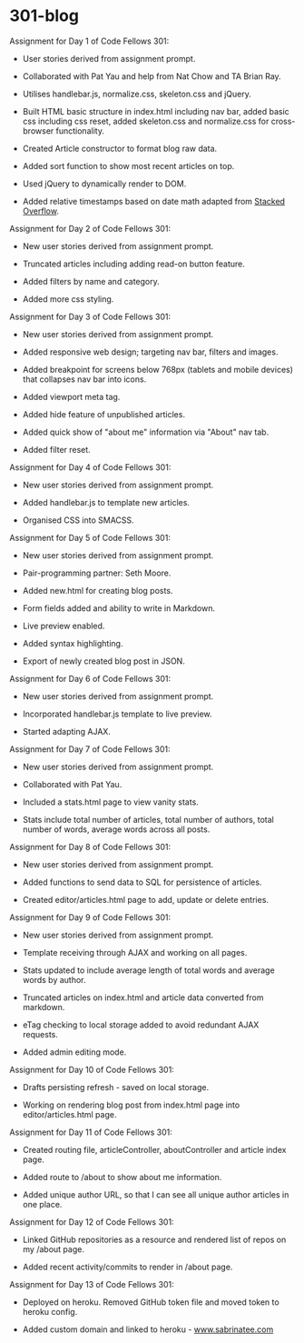 # 301-blog

Assignment for Day 1 of Code Fellows 301:

* User stories derived from assignment prompt.

* Collaborated with Pat Yau and help from Nat Chow and TA Brian Ray.

* Utilises handlebar.js, normalize.css, skeleton.css and jQuery.

* Built HTML basic structure in index.html including nav bar, added basic css including css reset, added skeleton.css and normalize.css for cross-browser functionality.

* Created Article constructor to format blog raw data.

* Added sort function to show most recent articles on top.

* Used jQuery to dynamically render to DOM.

* Added relative timestamps based on date math adapted from [Stacked Overflow](http://stackoverflow.com/questions/6108819/javascript-timestamp-to-relative-time-eg-2-seconds-ago-one-week-ago-etc-best).

Assignment for Day 2 of Code Fellows 301:

* New user stories derived from assignment prompt.

* Truncated articles including adding read-on button feature.

* Added filters by name and category.

* Added more css styling.

Assignment for Day 3 of Code Fellows 301:

* New user stories derived from assignment prompt.

* Added responsive web design; targeting nav bar, filters and images.

* Added breakpoint for screens below 768px (tablets and mobile devices) that collapses nav bar into icons.

* Added viewport meta tag.

* Added hide feature of unpublished articles.

* Added quick show of "about me" information via "About" nav tab.

* Added filter reset.

Assignment for Day 4 of Code Fellows 301:

* New user stories derived from assignment prompt.

* Added handlebar.js to template new articles.

* Organised CSS into SMACSS.

Assignment for Day 5 of Code Fellows 301:

* New user stories derived from assignment prompt.

* Pair-programming partner: Seth Moore.

* Added new.html for creating blog posts.

* Form fields added and ability to write in Markdown.

* Live preview enabled.

* Added syntax highlighting.

* Export of newly created blog post in JSON.

Assignment for Day 6 of Code Fellows 301:

* New user stories derived from assignment prompt.

* Incorporated handlebar.js template to live preview.

* Started adapting AJAX.

Assignment for Day 7 of Code Fellows 301:

* New user stories derived from assignment prompt.

* Collaborated with Pat Yau.

* Included a stats.html page to view vanity stats.

* Stats include total number of articles, total number of authors, total number of words, average words across all posts.

Assignment for Day 8 of Code Fellows 301:

* New user stories derived from assignment prompt.

* Added functions to send data to SQL for persistence of articles.

* Created editor/articles.html page to add, update or delete entries.

Assignment for Day 9 of Code Fellows 301:

* New user stories derived from assignment prompt.

* Template receiving through AJAX and working on all pages.

* Stats updated to include average length of total words and average words by author.

* Truncated articles on index.html and article data converted from markdown.

* eTag checking to local storage added to avoid redundant AJAX requests.

* Added admin editing mode.

Assignment for Day 10 of Code Fellows 301:

* Drafts persisting refresh - saved on local storage.

* Working on rendering blog post from index.html page into editor/articles.html page.

Assignment for Day 11 of Code Fellows 301:

* Created routing file, articleController, aboutController and article index page.

* Added route to /about to show about me information.

* Added unique author URL, so that I can see all unique author articles in one place.

Assignment for Day 12 of Code Fellows 301:

* Linked GitHub repositories as a resource and rendered list of repos on my /about page.

* Added recent activity/commits to render in /about page.  

Assignment for Day 13 of Code Fellows 301:

* Deployed on heroku. Removed GitHub token file and moved token to heroku config.

* Added custom domain and linked to heroku - www.sabrinatee.com
